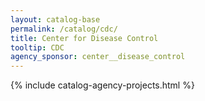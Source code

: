 ```yaml
---
layout: catalog-base
permalink: /catalog/cdc/
title: Center for Disease Control
tooltip: CDC
agency_sponsor: center__disease_control
---
```


{% include catalog-agency-projects.html %}